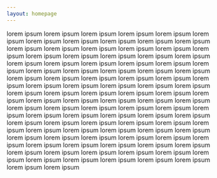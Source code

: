 ```yaml
---
layout: homepage
---
```


lorem ipsum
lorem ipsum
lorem ipsum
lorem ipsum
lorem ipsum
lorem ipsum
lorem ipsum
lorem ipsum
lorem ipsum
lorem ipsum
lorem ipsum
lorem ipsum
lorem ipsum
lorem ipsum
lorem ipsum
lorem ipsum
lorem ipsum
lorem ipsum
lorem ipsum
lorem ipsum
lorem ipsum
lorem ipsum
lorem ipsum
lorem ipsum
lorem ipsum
lorem ipsum
lorem ipsum
lorem ipsum
lorem ipsum
lorem ipsum
lorem ipsum
lorem ipsum
lorem ipsum
lorem ipsum
lorem ipsum
lorem ipsum
lorem ipsum
lorem ipsum
lorem ipsum
lorem ipsum
lorem ipsum
lorem ipsum
lorem ipsum
lorem ipsum
lorem ipsum
lorem ipsum
lorem ipsum
lorem ipsum
lorem ipsum
lorem ipsum
lorem ipsum
lorem ipsum
lorem ipsum
lorem ipsum
lorem ipsum
lorem ipsum
lorem ipsum
lorem ipsum
lorem ipsum
lorem ipsum
lorem ipsum
lorem ipsum
lorem ipsum
lorem ipsum
lorem ipsum
lorem ipsum
lorem ipsum
lorem ipsum
lorem ipsum
lorem ipsum
lorem ipsum
lorem ipsum
lorem ipsum
lorem ipsum
lorem ipsum
lorem ipsum
lorem ipsum
lorem ipsum
lorem ipsum
lorem ipsum
lorem ipsum
lorem ipsum
lorem ipsum
lorem ipsum
lorem ipsum
lorem ipsum
lorem ipsum
lorem ipsum
lorem ipsum
lorem ipsum
lorem ipsum
lorem ipsum
lorem ipsum
lorem ipsum
lorem ipsum
lorem ipsum
lorem ipsum
lorem ipsum
lorem ipsum
lorem ipsum
lorem ipsum
